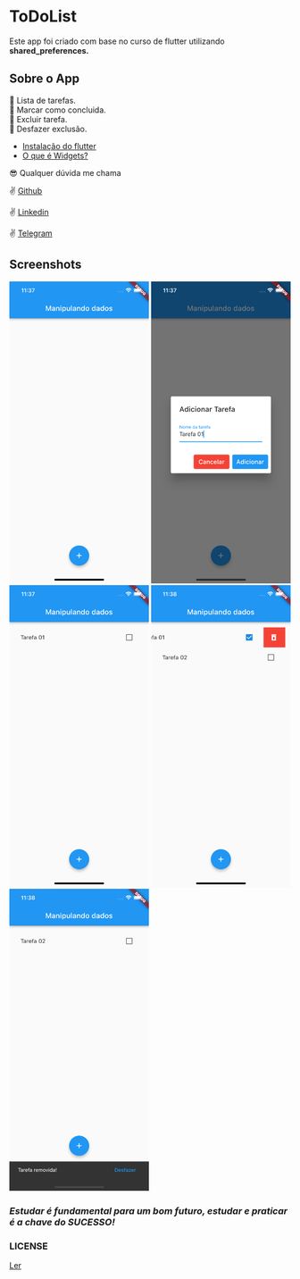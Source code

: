 # ToDoList

Este app foi criado com base no curso de flutter utilizando <strong>shared_preferences.</strong>

## Sobre o App

:iphone: Lista de tarefas.  
:iphone: Marcar como concluida.  
:iphone: Excluir tarefa.  
:iphone: Desfazer exclusão.

- [Instalação do flutter](https://flutter.dev/docs/get-started)
- [O que é Widgets?](https://flutter.dev/docs/development/ui/widgets)

:sunglasses:  Qualquer dúvida me chama

:v: [Github](https://github.com/DuhAlonso)

:v: [Linkedin](https://www.linkedin.com/in/eduardo-alonso-685509b7/)

:v: [Telegram](https://t.me/duhalonso)

## Screenshots

<img src="https://github.com/DuhAlonso/to_do_list/blob/main/screenshot/Screen1.png" width="250"> <img src="https://github.com/DuhAlonso/to_do_list/blob/main/screenshot/Screen2.png" width="250"> <img src="https://github.com/DuhAlonso/to_do_list/blob/main/screenshot/Screen3.png" width="250">
<img src="https://github.com/DuhAlonso/to_do_list/blob/main/screenshot/Screen4.png" width="250"> <img src="https://github.com/DuhAlonso/to_do_list/blob/main/screenshot/Screen5.png" width="250">

### *Estudar é fundamental para um bom futuro, estudar e praticar é a chave do SUCESSO!*

### LICENSE
[Ler](https://github.com/DuhAlonso/basic_app_request_api/blob/master/LICENSE.md)
